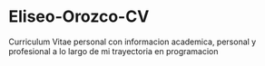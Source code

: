 # Eliseo-Orozco-CV
 Curriculum Vitae personal con informacion academica, personal y profesional a lo largo de mi trayectoria en programacion
